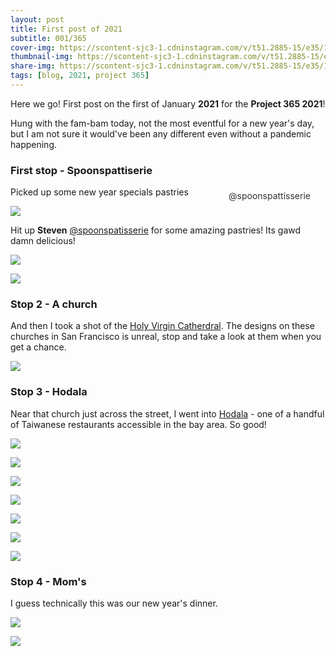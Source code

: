 ```yaml
---
layout: post
title: First post of 2021
subtitle: 001/365
cover-img: https://scontent-sjc3-1.cdninstagram.com/v/t51.2885-15/e35/135144930_3632173606842887_6945962355951936823_n.jpg?_nc_ht=scontent-sjc3-1.cdninstagram.com&_nc_cat=111&_nc_ohc=nDd8_b2J458AX-A6z8-&tp=1&oh=a39aa334663fe9d4c08d7e5643fdd93c&oe=60191AB7
thumbnail-img: https://scontent-sjc3-1.cdninstagram.com/v/t51.2885-15/e35/135144930_3632173606842887_6945962355951936823_n.jpg?_nc_ht=scontent-sjc3-1.cdninstagram.com&_nc_cat=111&_nc_ohc=nDd8_b2J458AX-A6z8-&tp=1&oh=a39aa334663fe9d4c08d7e5643fdd93c&oe=60191AB7
share-img: https://scontent-sjc3-1.cdninstagram.com/v/t51.2885-15/e35/135144930_3632173606842887_6945962355951936823_n.jpg?_nc_ht=scontent-sjc3-1.cdninstagram.com&_nc_cat=111&_nc_ohc=nDd8_b2J458AX-A6z8-&tp=1&oh=a39aa334663fe9d4c08d7e5643fdd93c&oe=60191AB7
tags: [blog, 2021, project 365]
---
```


Here we go!  First post on the first of January **2021** for the **Project 365 2021**!

Hung with the fam-bam today, not the most eventful for a new year's day, but I am not sure it would've been any different even without a pandemic happening.

### First stop - Spoonspattiserie
Picked up some new year specials pastries
<div style="position:relative;">
  <div class="post-img-wrap">
    <img src="https://scontent-sjc3-1.cdninstagram.com/v/t51.2885-15/sh0.08/e35/s750x750/134454192_1767441023432991_4991249993292695701_n.jpg?_nc_ht=scontent-sjc3-1.cdninstagram.com&_nc_cat=103&_nc_ohc=CU1kUWgTmo4AX87b24H&tp=1&oh=d0cd3caadd50224008253d92450c0f3b&oe=6019F008">
    <div style="position:absolute; color:#333; bottom:24px; right:24px;">
    @spoonspattisserie
    </div>
  </div>
</div>

Hit up **Steven** <a href="https://www.instagram.com/spoonspatisserie/" target=_new>@spoonspatisserie</a> for some amazing pastries!  Its gawd damn delicious!

<p class="post-img-wrap">
  <img src="https://live.staticflickr.com/65535/50789684783_f72ffeb721_b.jpg">
</p>
<p class="post-img-wrap">
  <img src="https://live.staticflickr.com/65535/50790443231_d5e2c274ba_b.jpg">
</p>

### Stop 2 - A church
And then I took a shot of the <a href="http://www.sfsobor.com/" target=_new>Holy Virgin Catherdral</a>. The designs on these churches in San Francisco is unreal, stop and take a look at them when you get a chance.

<p class="post-img-wrap">
  <img src="https://scontent-sjc3-1.cdninstagram.com/v/t51.2885-15/sh0.08/e35/p750x750/134223846_401610677960887_6660082318189916381_n.jpg?_nc_ht=scontent-sjc3-1.cdninstagram.com&_nc_cat=107&_nc_ohc=Jtv6WXKdzxYAX8C-d-h&tp=1&oh=fe0c38819451d756ee19a393272f29bc&oe=6019280F">
</p>

### Stop 3 - Hodala
Near that church just across the street, I went into <a href="https://www.hodalausa.com/" target=_new>Hodala</a> - one of a handful of Taiwanese restaurants accessible in the bay area. So good!

<p class="post-img-wrap">
  <img src="https://live.staticflickr.com/65535/50789160061_22cbe6c2db_b.jpg">
</p>

<p class="post-img-wrap">
  <img src="https://live.staticflickr.com/65535/50789266882_a96c6c8e0b_c.jpg">
</p>

<p class="post-img-wrap">
  <img src="https://live.staticflickr.com/65535/50788400663_0628865241_b.jpg">
</p>

<p class="post-img-wrap">
  <img src="https://live.staticflickr.com/65535/50789268602_d346c72ee2_b.jpg">
</p>

<p class="post-img-wrap">
  <img src="https://live.staticflickr.com/65535/50789266562_b4ecc3a7c7_b.jpg">
</p>

<p class="post-img-wrap">
  <img src="https://scontent-sjc3-1.cdninstagram.com/v/t51.2885-15/e35/135144930_3632173606842887_6945962355951936823_n.jpg?_nc_ht=scontent-sjc3-1.cdninstagram.com&_nc_cat=111&_nc_ohc=nDd8_b2J458AX-A6z8-&tp=1&oh=a39aa334663fe9d4c08d7e5643fdd93c&oe=60191AB7">
</p>

<p class="post-img-wrap">
  <img src="https://scontent-sjc3-1.cdninstagram.com/v/t51.2885-15/sh0.08/e35/s750x750/134219194_154600719471021_8965296024997991763_n.jpg?_nc_ht=scontent-sjc3-1.cdninstagram.com&_nc_cat=109&_nc_ohc=SrRsD49s7KYAX9VL0so&tp=1&oh=ea3dbec8faf3f67d6c8faea4295e13c6&oe=601A3FB8">
</p>

### Stop 4 - Mom's
I guess technically this was our new year's dinner.
<p class="post-img-wrap">
  <img src="https://live.staticflickr.com/65535/50789351352_bfa1790e36_b.jpg">
</p>

<p class="post-img-wrap">
  <img src="https://live.staticflickr.com/65535/50788843858_97cfdd1137_b.jpg">
</p>
